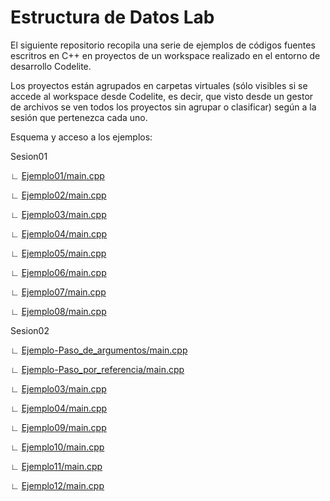 # Estructura de Datos Lab

El siguiente repositorio recopila una serie de ejemplos de códigos fuentes escritros en C++ en proyectos de un workspace realizado en el entorno de desarrollo Codelite. 

Los proyectos están agrupados en carpetas virtuales (sólo visibles si se accede al workspace desde Codelite, es decir, que visto desde un gestor de archivos se ven todos los proyectos sin agrupar o clasificar) según a la sesión que pertenezca cada uno.

Esquema y acceso a los ejemplos:

Sesion01

 ∟ [Ejemplo01/main.cpp](MiWorkspace/Ejemplo01/main.cpp)

 ∟ [Ejemplo02/main.cpp](MiWorkspace/Ejemplo02/main.cpp)

 ∟ [Ejemplo03/main.cpp](MiWorkspace/Ejemplo03/main.cpp)

 ∟ [Ejemplo04/main.cpp](MiWorkspace/Ejemplo04/main.cpp)

 ∟ [Ejemplo05/main.cpp](MiWorkspace/Ejemplo05/main.cpp)

 ∟ [Ejemplo06/main.cpp](MiWorkspace/Ejemplo06/main.cpp)

 ∟ [Ejemplo07/main.cpp](MiWorkspace/Ejemplo07/main.cpp)

 ∟ [Ejemplo08/main.cpp](MiWorkspace/Ejemplo08/main.cpp)


Sesion02

 ∟ [Ejemplo-Paso_de_argumentos/main.cpp](MiWorkspace/Ejemplo-Paso_de_argumentos/main.cpp)

 ∟ [Ejemplo-Paso_por_referencia/main.cpp](MiWorkspace/Ejemplo-Paso_por_referencia/main.cpp)

 ∟ [Ejemplo03/main.cpp](MiWorkspace/Ejemplo03/main.cpp)
 
 ∟ [Ejemplo04/main.cpp](MiWorkspace/Ejemplo04/main.cpp)
 
 ∟ [Ejemplo09/main.cpp](MiWorkspace/Ejemplo09/main.cpp)
 
 ∟ [Ejemplo10/main.cpp](MiWorkspace/Ejemplo10/main.cpp)
 
 ∟ [Ejemplo11/main.cpp](MiWorkspace/Ejemplo11/main.cpp)
 
 ∟ [Ejemplo12/main.cpp](MiWorkspace/Ejemplo12/main.cpp)
 
